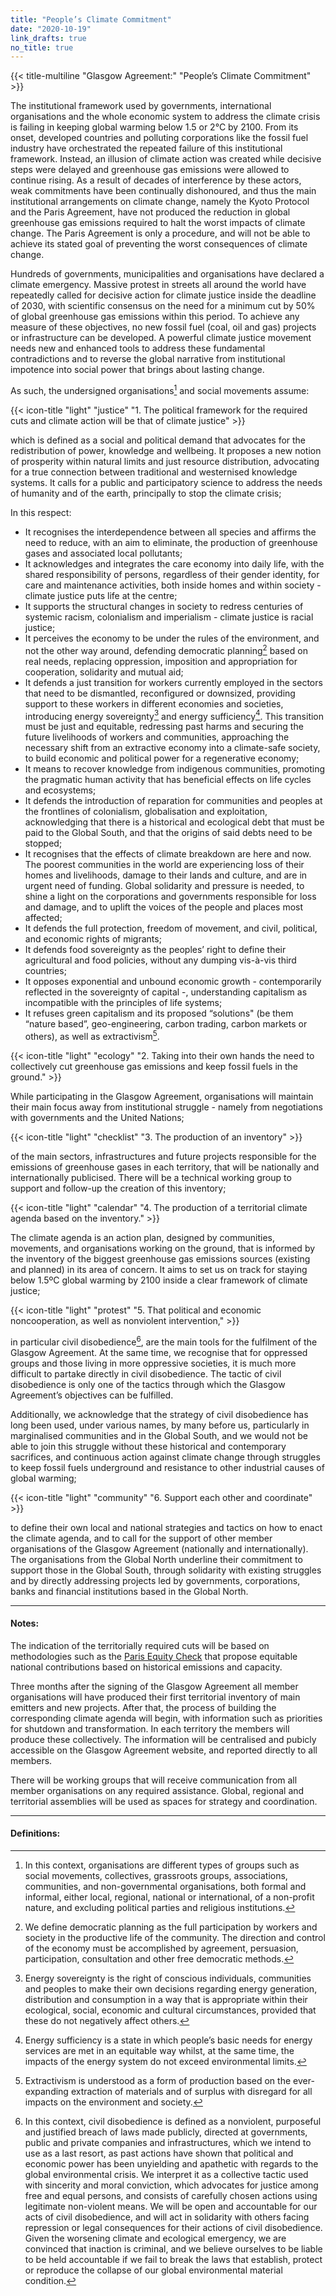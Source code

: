 ```yaml
---
title: "People’s Climate Commitment"
date: "2020-10-19"
link_drafts: true
no_title: true
---
```


{{< title-multiline "Glasgow Agreement:" "People’s Climate Commitment" >}}

The institutional framework used by governments, international organisations and the whole economic system to address the climate crisis is failing in keeping global warming below 1.5 or 2°C by 2100. From its onset, developed countries and polluting corporations like the fossil fuel industry have orchestrated the repeated failure of this institutional framework. Instead, an illusion of climate action was created while decisive steps were delayed and greenhouse gas emissions were allowed to continue rising. As a result of decades of interference by these actors, weak commitments have been continually dishonoured, and thus the main institutional arrangements on climate change, namely the Kyoto Protocol and the Paris Agreement, have not produced the reduction in global greenhouse gas emissions required to halt the worst impacts of climate change. The Paris Agreement is only a procedure, and will not be able to achieve its stated goal of preventing the worst consequences of climate change.  

Hundreds of governments, municipalities and organisations have declared a climate emergency. Massive protest in streets all around the world have repeatedly called for decisive action for climate justice inside the deadline of 2030, with scientific consensus on the need for a minimum cut by 50% of global greenhouse gas emissions within this period. To achieve any measure of these objectives, no new fossil fuel (coal, oil and gas) projects or infrastructure can be developed. A powerful climate justice movement needs new and enhanced tools to address these fundamental contradictions and to reverse the global narrative from institutional impotence into social power that brings about lasting change.  

As such, the undersigned organisations[^1] and social movements assume:  

{{< icon-title "light" "justice" "1. The political framework for the required cuts and climate action will be that of climate justice" >}}

which is defined as a social and political demand that advocates for the redistribution of power, knowledge and wellbeing. It proposes a new notion of prosperity within natural limits and just resource distribution, advocating for a true connection between traditional and westernised knowledge systems. It calls for a public and participatory science to address the needs of humanity and of the earth, principally to stop the climate crisis;  

In this respect:  
- It recognises the interdependence between all species and affirms the need to reduce, with an aim to eliminate, the production of greenhouse gases and associated local pollutants;
- It acknowledges and integrates the care economy into daily life, with the shared responsibility of persons, regardless of their gender identity, for care and maintenance activities, both inside homes and within society - climate justice puts life at the centre;
- It supports the structural changes in society to redress centuries of systemic racism, colonialism and imperialism - climate justice is racial justice;
- It perceives the economy to be under the rules of the environment, and not the other way around, defending democratic planning[^2] based on real needs, replacing oppression, imposition and appropriation for cooperation, solidarity and mutual aid;
- It defends a just transition for workers currently employed in the sectors that need to be dismantled, reconfigured or downsized, providing support to these workers in different economies and societies, introducing energy sovereignty[^3] and energy sufficiency[^4]. This transition must be just and equitable, redressing past harms and securing the future livelihoods of workers and communities, approaching the necessary shift from an extractive economy into a climate-safe society, to build economic and political power for a regenerative economy;
- It means to recover knowledge from indigenous communities, promoting the pragmatic human activity that has beneficial effects on life cycles and ecosystems;
- It defends the introduction of reparation for communities and peoples at the frontlines of colonialism, globalisation and exploitation, acknowledging that there is a historical and ecological debt that must be paid to the Global South, and that the origins of said debts need to be stopped;
- It recognises that the effects of climate breakdown are here and now. The poorest communities in the world are experiencing loss of their homes and livelihoods, damage to their lands and culture, and are in urgent need of funding. Global solidarity and pressure is needed, to shine a light on the corporations and governments responsible for loss and damage, and to uplift the voices of the people and places most affected;
- It defends the full protection, freedom of movement, and civil, political, and economic rights of migrants;
- It defends food sovereignty as the peoples’ right to define their agricultural and food policies, without any dumping vis-à-vis third countries;
- It opposes exponential and unbound economic growth - contemporarily reflected in the sovereignty of capital -, understanding capitalism as incompatible with the principles of life systems;
- It refuses green capitalism and its proposed “solutions" (be them “nature based”, geo-engineering, carbon trading, carbon markets or others), as well as extractivism[^5].

{{< icon-title "light" "ecology" "2. Taking into their own hands the need to collectively cut greenhouse gas emissions and keep fossil fuels in the ground." >}}

While participating in the Glasgow Agreement, organisations will maintain their main focus away from institutional struggle - namely from negotiations with governments and the United Nations;  

{{< icon-title "light" "checklist" "3. The production of an inventory" >}}

of the main sectors, infrastructures and future projects responsible for the emissions of greenhouse gases in each territory, that will be nationally and internationally publicised. There will be a technical working group to support and follow-up the creation of this inventory;  

{{< icon-title "light" "calendar" "4. The production of a territorial climate agenda based on the inventory." >}}

The climate agenda is an action plan, designed by communities, movements, and organisations working on the ground, that is informed by the inventory of the biggest greenhouse gas emissions sources (existing and planned) in its area of concern. It aims to set us on track for staying below 1.5ºC global warming by 2100 inside a clear framework of climate justice;  

{{< icon-title "light" "protest" "5. That political and economic noncooperation, as well as nonviolent intervention," >}}

in particular civil disobedience[^6], are the main tools for the fulfilment of the Glasgow Agreement. At the same time, we recognise that for oppressed groups and those living in more oppressive societies, it is much more difficult to partake directly in civil disobedience. The tactic of civil disobedience is only one of the tactics through which the Glasgow Agreement’s objectives can be fulfilled.  

Additionally, we acknowledge that the strategy of civil disobedience has long been used, under various names, by many before us, particularly in marginalised communities and in the Global South, and we would not be able to join this struggle without these historical and contemporary sacrifices, and continuous action against climate change through struggles to keep fossil fuels underground and resistance to other industrial causes of global warming;  

{{< icon-title "light" "community" "6. Support each other and coordinate" >}}

to define their own local and national strategies and tactics on how to enact the climate agenda, and to call for the support of other member organisations of the Glasgow Agreement (nationally and internationally). The organisations from the Global North underline their commitment to support those in the Global South, through solidarity with existing struggles and by directly addressing projects led by governments, corporations, banks and financial institutions based in the Global North.  

---

#### Notes:  

The indication of the territorially required cuts will be based on methodologies such as the [Paris Equity Check](http://paris-equity-check.org/) that propose equitable national contributions based on historical emissions and capacity.  

Three months after the signing of the Glasgow Agreement all member organisations will have produced their first territorial inventory of main emitters and new projects. After that, the process of building the corresponding climate agenda will begin, with information such as priorities for shutdown and transformation. In each territory the members will produce these collectively. The information will be centralised and pubicly accessible on the Glasgow Agreement website, and reported directly to all members.  

There will be working groups that will receive communication from all member organisations on any required assistance. Global, regional and territorial assemblies will be used as spaces for strategy and coordination.  

---

#### Definitions:

[^1]: In this context, organisations are different types of groups such as social movements, collectives, grassroots groups, associations, communities, and non-governmental organisations, both formal and informal, either local, regional, national or international, of a non-profit nature, and excluding political parties and religious institutions.
[^2]: We define democratic planning as the full participation by workers and society in the productive life of the community. The direction and control of the economy must be accomplished by agreement, persuasion, participation, consultation and other free democratic methods.
[^3]: Energy sovereignty is the right of conscious individuals, communities and peoples to make their own decisions regarding energy generation, distribution and consumption in a way that is appropriate within their ecological, social, economic and cultural circumstances, provided that these do not negatively affect others.
[^4]: Energy sufficiency is a state in which people’s basic needs for energy services are met in an equitable way whilst, at the same time, the impacts of the energy system do not exceed environmental limits.
[^5]: Extractivism is understood as a form of production based on the ever-expanding extraction of materials and of surplus with disregard for all impacts on the environment and society.
[^6]: In this context, civil disobedience is defined as a nonviolent, purposeful and justified breach of laws made publicly, directed at governments, public and private companies and infrastructures, which we intend to use as a last resort, as past actions have shown that political and economic power has been unyielding and apathetic with regards to the global environmental crisis. We interpret it as a collective tactic used with sincerity and moral conviction, which advocates for justice among free and equal persons, and consists of carefully chosen actions using legitimate non-violent means. We will be open and accountable for our acts of civil disobedience, and will act in solidarity with others facing repression or legal consequences for their actions of civil disobedience. Given the worsening climate and ecological emergency, we are convinced that inaction is criminal, and we believe ourselves to be liable to be held accountable if we fail to break the laws that establish, protect or reproduce the collapse of our global environmental material condition.